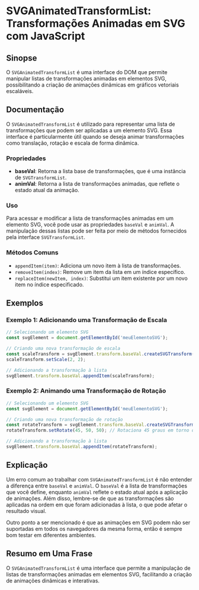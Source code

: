<!--
Meta Description: # SVGAnimatedTransformList: Transformações Animadas em SVG com JavaScript ## Sinopse O `SVGAnimatedTransformList` é uma interface do DOM que permite m...
Meta Keywords: transformações, que, lista, uma, svg
-->

# SVGAnimatedTransformList: Transformações Animadas em SVG com JavaScript

## Sinopse
O `SVGAnimatedTransformList` é uma interface do DOM que permite manipular listas de transformações animadas em elementos SVG, possibilitando a criação de animações dinâmicas em gráficos vetoriais escaláveis.

## Documentação
O `SVGAnimatedTransformList` é utilizado para representar uma lista de transformações que podem ser aplicadas a um elemento SVG. Essa interface é particularmente útil quando se deseja animar transformações como translação, rotação e escala de forma dinâmica.

### Propriedades
- **baseVal**: Retorna a lista base de transformações, que é uma instância de `SVGTransformList`.
- **animVal**: Retorna a lista de transformações animadas, que reflete o estado atual da animação.

### Uso
Para acessar e modificar a lista de transformações animadas em um elemento SVG, você pode usar as propriedades `baseVal` e `animVal`. A manipulação dessas listas pode ser feita por meio de métodos fornecidos pela interface `SVGTransformList`.

### Métodos Comuns
- `appendItem(item)`: Adiciona um novo item à lista de transformações.
- `removeItem(index)`: Remove um item da lista em um índice específico.
- `replaceItem(newItem, index)`: Substitui um item existente por um novo item no índice especificado.

## Exemplos

### Exemplo 1: Adicionando uma Transformação de Escala
```javascript
// Selecionando um elemento SVG
const svgElement = document.getElementById('meuElementoSVG');

// Criando uma nova transformação de escala
const scaleTransform = svgElement.transform.baseVal.createSVGTransform();
scaleTransform.setScale(2, 2);

// Adicionando a transformação à lista
svgElement.transform.baseVal.appendItem(scaleTransform);
```

### Exemplo 2: Animando uma Transformação de Rotação
```javascript
// Selecionando um elemento SVG
const svgElement = document.getElementById('meuElementoSVG');

// Criando uma nova transformação de rotação
const rotateTransform = svgElement.transform.baseVal.createSVGTransform();
rotateTransform.setRotate(45, 50, 50); // Rotaciona 45 graus em torno do ponto (50, 50)

// Adicionando a transformação à lista
svgElement.transform.baseVal.appendItem(rotateTransform);
```

## Explicação
Um erro comum ao trabalhar com `SVGAnimatedTransformList` é não entender a diferença entre `baseVal` e `animVal`. O `baseVal` é a lista de transformações que você define, enquanto `animVal` reflete o estado atual após a aplicação de animações. Além disso, lembre-se de que as transformações são aplicadas na ordem em que foram adicionadas à lista, o que pode afetar o resultado visual.

Outro ponto a ser mencionado é que as animações em SVG podem não ser suportadas em todos os navegadores da mesma forma, então é sempre bom testar em diferentes ambientes.

## Resumo em Uma Frase
O `SVGAnimatedTransformList` é uma interface que permite a manipulação de listas de transformações animadas em elementos SVG, facilitando a criação de animações dinâmicas e interativas.
